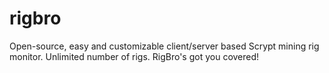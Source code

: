 rigbro
======

Open-source, easy and customizable client/server based Scrypt mining rig monitor. Unlimited number of rigs. RigBro's got you covered!
